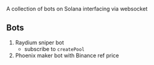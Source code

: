 
A collection of bots on Solana interfacing via websocket

## Bots
1. Raydium sniper bot 
    - subscribe to `createPool`
2. Phoenix maker bot with Binance ref price